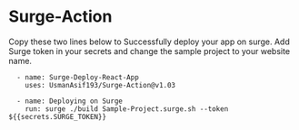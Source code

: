 # Surge-Action


Copy these two lines below to Successfully deploy your app on surge. 
Add Surge token in your secrets and change the sample project to your website name.    


      - name: Surge-Deploy-React-App
        uses: UsmanAsif193/Surge-Action@v1.03

      - name: Deploying on Surge
        run: surge ./build Sample-Project.surge.sh --token ${{secrets.SURGE_TOKEN}}
